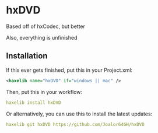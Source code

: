 # hxDVD
Based off of hxCodec, but better

Also, everything is unfinished

## Installation
If this ever gets finished, put this in your Project.xml:

```xml
<haxelib name="hxDVD" if="windows || mac" />
```

Then, put this in your workflow:

```yml
haxelib install hxDVD
```

Or alternatively, you can use this to install the latest updates:
```yml
haxelib git hxDVD https://github.com/Joalor64GH/hxDVD
```

